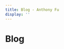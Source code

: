 ```yaml
---
title: Blog - Anthony Fu
display: ''
---
```


<div class="prose m-auto mb-8 select-none">
  <h1 class="mb-0">
    Blog
  </h1>
</div>


<ListPosts />
